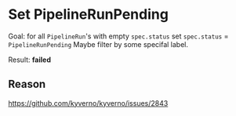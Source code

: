 # Set PipelineRunPending

Goal: for all `PipelineRun`'s with empty `spec.status` set `spec.status` = `PipelineRunPending`
Maybe filter by some specifal label.

Result: **failed**

## Reason
https://github.com/kyverno/kyverno/issues/2843